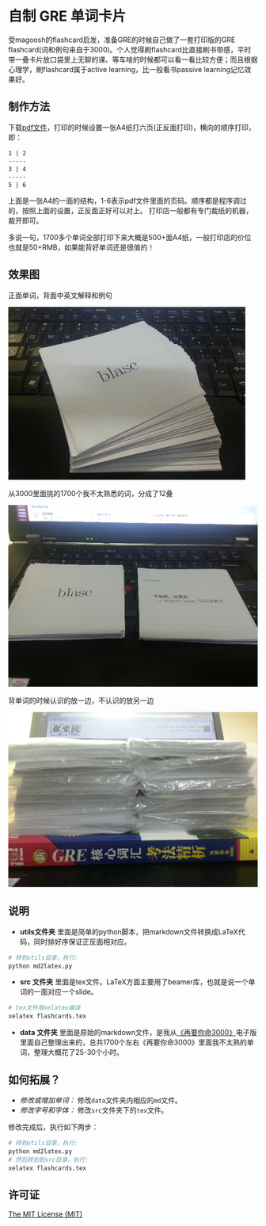 自制 GRE 单词卡片
====
受magoosh的flashcard启发，准备GRE的时候自己做了一套打印版的GRE flashcard(词和例句来自于3000)。个人觉得刷flashcard比直接刷书带感，平时带一叠卡片放口袋里上无聊的课、等车啥的时候都可以看一看比较方便；而且根据心理学，刷flashcard属于active learning，比一般看书passive learning记忆效果好。

制作方法
----
下载[pdf文件](https://github.com/Eroica-cpp/GRE-flashcards/blob/master/download/GRE-flashcards-all.pdf)，打印的时候设置一张A4纸打六页(正反面打印)，横向的顺序打印，即：

```
1 | 2
-----
3 | 4
-----
5 | 6
```

上面是一张A4的一面的结构，1-6表示pdf文件里面的页码。顺序都是程序调过的，按照上面的设置，正反面正好可以对上。
打印店一般都有专门裁纸的机器，裁开即可。

多说一句，1700多个单词全部打印下来大概是500+面A4纸，一般打印店的价位也就是50+RMB，如果能背好单词还是很值的！

效果图
----
正面单词，背面中英文解释和例句

![](https://github.com/Eroica-cpp/GRE-flashcards/blob/master/image/card1.png)

从3000里面挑的1700个我不太熟悉的词，分成了12叠

![](https://github.com/Eroica-cpp/GRE-flashcards/blob/master/image/card2.png)

背单词的时候认识的放一边，不认识的放另一边

![](https://github.com/Eroica-cpp/GRE-flashcards/blob/master/image/card3.png)

说明
----
* **utils文件夹** 里面是简单的python脚本，把markdown文件转换成LaTeX代码，同时排好序保证正反面相对应。
```Bash
# 转到utils目录，执行:
python md2latex.py
```

* **src 文件夹** 里面是tex文件。LaTeX方面主要用了beamer库，也就是说一个单词的一面对应一个slide。
```Bash
# tex文件用xelatex编译
xelatex flashcards.tex
```

* **data 文件夹** 里面是原始的markdown文件，是我从[《再要你命3000》](https://www.google.com/search?q=%E5%86%8D%E8%A6%81%E4%BD%A0%E5%91%BD3000+pdf&ie=utf-8&oe=utf-8)电子版里面自己整理出来的，总共1700个左右《再要你命3000》里面我不太熟的单词，整理大概花了25-30个小时。

如何拓展？
----
* *修改或增加单词：* 修改`data`文件夹内相应的`md`文件。
* *修改字号和字体：* 修改`src`文件夹下的`tex`文件。

修改完成后，执行如下两步：
```Bash
# 转到utils目录，执行:
python md2latex.py
# 然后转到到src目录，执行:
xelatex flashcards.tex
```

许可证
---
[The MIT License (MIT)](https://mit-license.org/)
